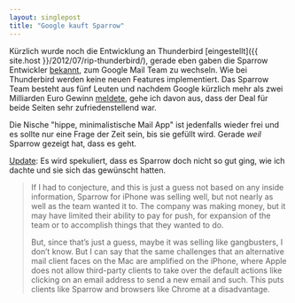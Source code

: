 ```yaml
---
layout: singlepost
title: "Google kauft Sparrow"
---
```


Kürzlich wurde noch die Entwicklung an Thunderbird [eingestellt]({{ site.host }}/2012/07/rip-thunderbird/), gerade eben gaben die Sparrow Entwickler [bekannt](http://sprw.me/), zum Google Mail Team zu wechseln. Wie bei Thunderbird werden keine neuen Features implementiert. Das Sparrow Team besteht aus fünf Leuten und nachdem Google kürzlich mehr als zwei Milliarden Euro Gewinn [meldete](http://www.heise.de/newsticker/meldung/Google-scheffelt-weiter-Geld-1647890.html), gehe ich davon aus, dass der Deal für beide Seiten sehr zufriedenstellend war.

Die Nische "hippe, minimalistische Mail App" ist jedenfalls wieder frei und es sollte nur eine Frage der Zeit sein, bis sie gefüllt wird. Gerade *weil* Sparrow gezeigt hat, dass es geht.

[Update](http://robottuxedo.net/why-did-sparrow-sell-out): Es wird spekuliert, dass es Sparrow doch nicht so gut ging, wie ich dachte und sie sich das gewünscht hatten.

> If I had to conjecture, and this is just a guess not based on any inside information, Sparrow for iPhone was selling well, but not nearly as well as the team wanted it to. The company was making money, but it may have limited their ability to pay for push, for expansion of the team or to accomplish things that they wanted to do.
>
> But, since that’s just a guess, maybe it was selling like gangbusters, I don’t know. But I can say that the same challenges that an alternative mail client faces on the Mac are amplified on the iPhone, where Apple does not allow third-party clients to take over the default actions like clicking on an email address to send a new email and such. This puts clients like Sparrow and browsers like Chrome at a disadvantage.